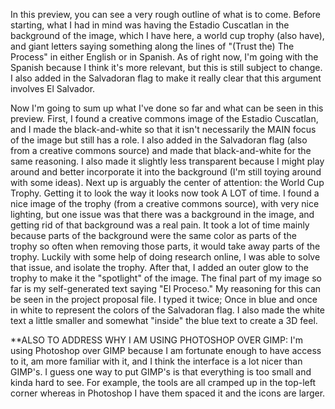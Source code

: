 In this preview, you can see a very rough outline of what is to come. Before starting, what I had in mind was having the Estadio Cuscatlan in the background of the image, which I have here, a world cup trophy (also have), and giant letters saying something along the lines of "(Trust the) The Process" in either English or in Spanish. As of right now, I'm going with the Spanish because I think it's more relevant, but this is still subject to change. I also added in the Salvadoran flag to make it really clear that this argument involves El Salvador.

 Now I'm going to sum up what I've done so far and what can be seen in this preview. First, I found a creative commons image of the Estadio Cuscatlan, and I made the black-and-white so that it isn't necessarily the MAIN focus of the image but still has a role. I also added in the Salvadoran flag (also from a creative commons source) and made that black-and-white for the same reasoning. I also made it slightly less transparent because I might play around and better incorporate it into the background (I'm still toying around with some ideas). Next up is arguably the center of attention: the World Cup Trophy. Getting it to look the way it looks now took A LOT of time. I found a nice image of the trophy (from a creative commons source), with very nice lighting, but one issue was that there was a background in the image, and getting rid of that background was a real pain. It took a lot of time mainly because parts of the background were the same color as parts of the trophy so often when removing those parts, it would take away parts of the trophy. Luckily with some help of doing research online, I was able to solve that issue, and isolate the trophy. After that, I added an outer glow to the trophy to make it the "spotlight" of the image. The final part of my image so far is my self-generated text saying "El Proceso." My reasoning for this can be seen in the project proposal file. I typed it twice; Once in blue and once in white to represent the colors of the Salvadoran flag. I also made the white text a little smaller and somewhat "inside" the blue text to create a 3D feel.

 **ALSO TO ADDRESS WHY I AM USING PHOTOSHOP OVER GIMP:
 I'm using Photoshop over GIMP because I am fortunate enough to have access to it, am more familiar with it, and I think the interface is a lot nicer than GIMP's. I guess one way to put GIMP's is that everything is too small and kinda hard to see. For example, the tools are all cramped up in the top-left corner whereas in Photoshop I have them spaced it and the icons are larger.
